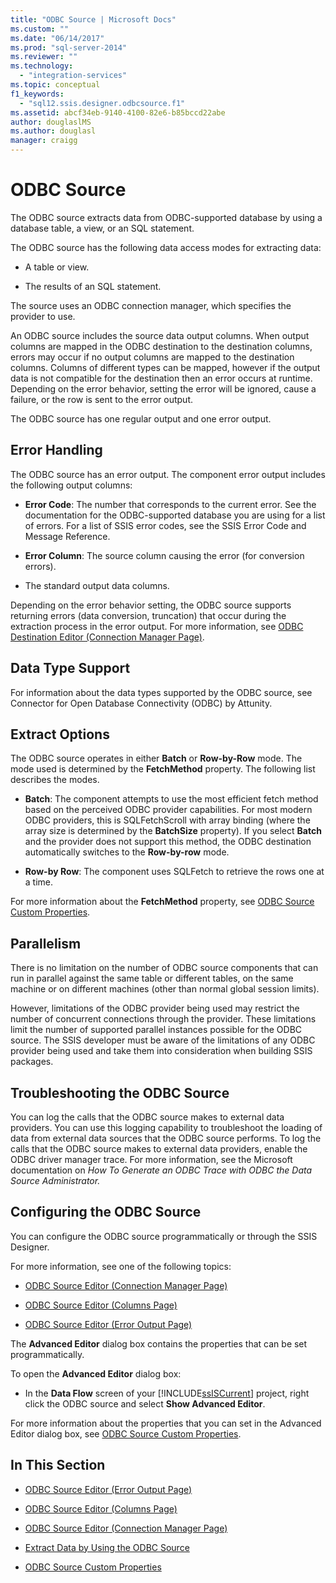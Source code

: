 ```yaml
---
title: "ODBC Source | Microsoft Docs"
ms.custom: ""
ms.date: "06/14/2017"
ms.prod: "sql-server-2014"
ms.reviewer: ""
ms.technology: 
  - "integration-services"
ms.topic: conceptual
f1_keywords: 
  - "sql12.ssis.designer.odbcsource.f1"
ms.assetid: abcf34eb-9140-4100-82e6-b85bccd22abe
author: douglaslMS
ms.author: douglasl
manager: craigg
---
```

# ODBC Source
  The ODBC source extracts data from ODBC-supported database by using a database table, a view, or an SQL statement.  
  
 The ODBC source has the following data access modes for extracting data:  
  
-   A table or view.  
  
-   The results of an SQL statement.  
  
 The source uses an ODBC connection manager, which specifies the provider to use.  
  
 An ODBC source includes the source data output columns. When output columns are mapped in the ODBC destination to the destination columns, errors may occur if no output columns are mapped to the destination columns. Columns of different types can be mapped, however if the output data is not compatible for the destination then an error occurs at runtime. Depending on the error behavior, setting the error will be ignored, cause a failure, or the row is sent to the error output.  
  
 The ODBC source has one regular output and one error output.  
  
## Error Handling  
 The ODBC source has an error output. The component error output includes the following output columns:  
  
-   **Error Code**: The number that corresponds to the current error. See the documentation for the ODBC-supported database you are using for a list of errors. For a list of SSIS error codes, see the SSIS Error Code and Message Reference.  
  
-   **Error Column**: The source column causing the error (for conversion errors).  
  
-   The standard output data columns.  
  
 Depending on the error behavior setting, the ODBC source supports returning errors (data conversion, truncation) that occur during the extraction process in the error output. For more information, see [ODBC Destination Editor &#40;Connection Manager Page&#41;](../odbc-destination-editor-connection-manager-page.md).  
  
## Data Type Support  
 For information about the data types supported by the ODBC source, see Connector for Open Database Connectivity (ODBC) by Attunity.  
  
## Extract Options  
 The ODBC source operates in either **Batch** or **Row-by-Row** mode. The mode used is determined by the **FetchMethod** property. The following list describes the modes.  
  
-   **Batch**: The component attempts to use the most efficient fetch method based on the perceived ODBC provider capabilities. For most modern ODBC providers, this is SQLFetchScroll with array binding (where the array size is determined by the **BatchSize** property). If you select **Batch** and the provider does not support this method, the ODBC destination automatically switches to the **Row-by-row** mode.  
  
-   **Row-by Row**: The component uses SQLFetch to retrieve the rows one at a time.  
  
 For more information about the **FetchMethod** property, see [ODBC Source Custom Properties](odbc-source-custom-properties.md).  
  
## Parallelism  
 There is no limitation on the number of ODBC source components that can run in parallel against the same table or different tables, on the same machine or on different machines (other than normal global session limits).  
  
 However, limitations of the ODBC provider being used may restrict the number of concurrent connections through the provider. These limitations limit the number of supported parallel instances possible for the ODBC source. The SSIS developer must be aware of the limitations of any ODBC provider being used and take them into consideration when building SSIS packages.  
  
## Troubleshooting the ODBC Source  
 You can log the calls that the ODBC source makes to external data providers. You can use this logging capability to troubleshoot the loading of data from external data sources that the ODBC source performs. To log the calls that the ODBC source makes to external data providers, enable the ODBC driver manager trace. For more information, see the Microsoft documentation on *How To Generate an ODBC Trace with ODBC the Data Source Administrator.*  
  
## Configuring the ODBC Source  
 You can configure the ODBC source programmatically or through the SSIS Designer.  
  
 For more information, see one of the following topics:  
  
-   [ODBC Source Editor &#40;Connection Manager Page&#41;](../odbc-source-editor-connection-manager-page.md)  
  
-   [ODBC Source Editor &#40;Columns Page&#41;](../odbc-source-editor-columns-page.md)  
  
-   [ODBC Source Editor &#40;Error Output Page&#41;](../odbc-source-editor-error-output-page.md)  
  
 The **Advanced Editor** dialog box contains the properties that can be set programmatically.  
  
 To open the **Advanced Editor** dialog box:  
  
-   In the **Data Flow** screen of your [!INCLUDE[ssISCurrent](../../includes/ssiscurrent-md.md)] project, right click the ODBC source and select **Show Advanced Editor**.  
  
 For more information about the properties that you can set in the Advanced Editor dialog box, see [ODBC Source Custom Properties](odbc-source-custom-properties.md).  
  
## In This Section  
  
-   [ODBC Source Editor &#40;Error Output Page&#41;](../odbc-source-editor-error-output-page.md)  
  
-   [ODBC Source Editor &#40;Columns Page&#41;](../odbc-source-editor-columns-page.md)  
  
-   [ODBC Source Editor &#40;Connection Manager Page&#41;](../odbc-source-editor-connection-manager-page.md)  
  
-   [Extract Data by Using the ODBC Source](odbc-source.md)  
  
-   [ODBC Source Custom Properties](odbc-source-custom-properties.md)  
  
  
